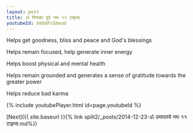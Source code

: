 ```yaml
---
layout: post
title: ॐ पिनाका दृठे नमः ११ टाइम्स
youtubeId: XebdFsSbeuU
---
```

 
 
Helps get goodness, bliss and peace and God's blessings
 
Helps remain focused, help generate inner energy 
 
Helps boost physical and mental health 
 
Helps remain grounded and generates a sense of gratitude towards the greater power 
 
Helps reduce bad karma
 
 
 
 


{% include youtubePlayer.html id=page.youtubeId %}
 
[Next]({{ site.baseurl }}{% link  split2/_posts/2014-12-23-ॐ उमापतये नमः ११ टाइम्स.md%})
 
